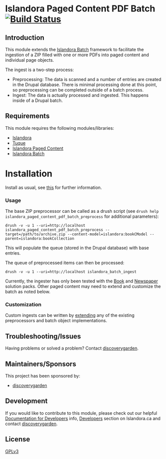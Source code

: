 # Islandora Paged Content PDF Batch [![Build Status](https://travis-ci.org/discoverygarden/islandora_paged_content_pdf_batch.png?branch=7.x)](https://travis-ci.org/discoverygarden/islandora_paged_content_pdf_batch)

## Introduction

This module extends the [Islandora Batch](https://github.com/islandora/islandora_batch) framework to facilitate the ingestion of
a ZIP filled with one or more PDFs into paged content and individual page objects.

The ingest is a two-step process:

* Preprocessing: The data is scanned and a number of entries are created in the
  Drupal database.  There is minimal processing done at this point, so preprocessing can
  be completed outside of a batch process.
* Ingest: The data is actually processed and ingested. This happens inside of
  a Drupal batch.

## Requirements

This module requires the following modules/libraries:

* [Islandora](https://github.com/islandora/islandora)
* [Tuque](https://github.com/islandora/tuque)
* [Islandora Paged Content](https://github.com/islandora/islandora_paged_content)
* [Islandora Batch](https://github.com/islandora/islandora_batch)


# Installation

Install as usual, see [this](https://drupal.org/documentation/install/modules-themes/modules-7) for further information.

### Usage

The base ZIP preprocessor can be called as a drush script (see `drush help islandora_paged_content_pdf_batch_preprocess` for additional parameters):

`drush -v -u 1 --uri=http://localhost islandora_paged_content_pdf_batch_preprocess --target=/path/to/archive.zip --content-model=islandora:bookCModel --parent=islandora:bookCollection`

This will populate the queue (stored in the Drupal database) with base entries.

The queue of preprocessed items can then be processed:

`drush -v -u 1 --uri=http://localhost islandora_batch_ingest`

Currently, the ingester has only been tested with the [Book](https://github.com/islandora/islandora_solution_pack_book) and [Newspaper](https://github.com/islandora/islandora_solution_pack_newspaper) solution packs. Other paged content may need to extend and customize the batch as noted below.

### Customization

Custom ingests can be written by [extending](https://github.com/Islandora/islandora_batch/wiki/How-To-Extend) any of the existing preprocessors and batch object implementations.

## Troubleshooting/Issues

Having problems or solved a problem? Contact [discoverygarden](http://support.discoverygarden.ca).

## Maintainers/Sponsors

This project has been sponsored by:

* [discoverygarden](http://wwww.discoverygarden.ca)

## Development

If you would like to contribute to this module, please check out our helpful
[Documentation for Developers](https://github.com/Islandora/islandora/wiki#wiki-documentation-for-developers)
info, [Developers](http://islandora.ca/developers) section on Islandora.ca and
contact [discoverygarden](http://support.discoverygarden.ca).

## License

[GPLv3](http://www.gnu.org/licenses/gpl-3.0.txt)
